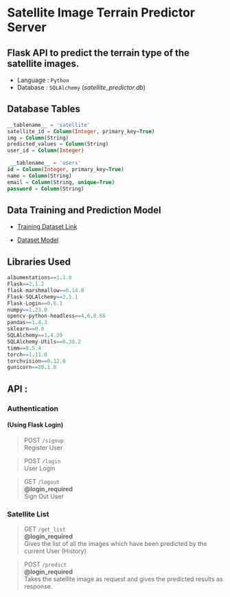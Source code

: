 # __Satellite Image Terrain Predictor Server__
## Flask API to predict the terrain type of the satellite images.

* Language : `Python`
* Database : `SQLAlchemy` (*satellite_predictor.db*)

## Database Tables

```SQL
__tablename__ = 'satellite'
satellite_id = Column(Integer, primary_key=True)
img = Column(String)
predicted_values = Column(String)
user_id = Column(Integer)
```

```SQL
 __tablename__ = 'users'
id = Column(Integer, primary_key=True) 
name = Column(String)
email = Column(String, unique=True)
password = Column(String)
```

## Data Training and Prediction Model

* [Training Dataset Link](https://www.kaggle.com/datasets/nikitarom/planets-dataset/code?select=planet)

* [Dataset Model](/resnet_model.pth)

## Libraries Used
```r
albumentations==1.1.0
Flask==2.1.2
flask-marshmallow==0.14.0
Flask-SQLAlchemy==2.5.1
Flask-Login==0.6.1
numpy==1.23.0
opencv-python-headless==4.6.0.66
pandas==1.4.3
sklearn==0.0
SQLAlchemy==1.4.39
SQLAlchemy-Utils==0.38.2
timm==0.5.4
torch==1.11.0
torchvision==0.12.0
gunicorn==20.1.0
```


## API :

### __Authentication__

#### (Using Flask Login)

> POST `/signup` <br /> 
> Register User

> POST `/login` <br /> 
> User Login

> GET `/logout` <br /> 
>__@login_required__  <br />  Sign Out User

### Satellite List

> GET `/get_list` <br /> 
>__@login_required__ <br /> Gives the list of all the images which have been predicted by the current User (History)

> POST `/predict` <br /> 
>__@login_required__ <br /> Takes the satellite image as request and gives the predicted results as response.
